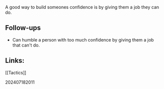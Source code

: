 
A good way to build someones confidence is by giving them a job they can do.

## Follow-ups
- Can humble a person with too much confidence by giving them a job that can't do.

## Links: 
[[Tactics]]


202407182011

